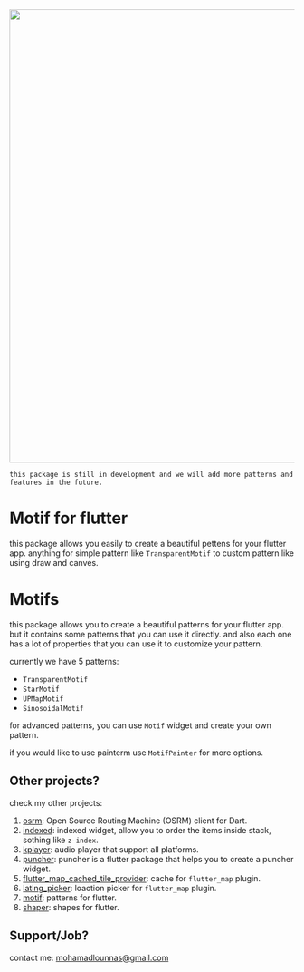 <img src="https://github.com/dart-lang/pub-dev/assets/22839194/ecf52570-fac8-4613-a6c2-5bb6bf5768ad" width=800>

`this package is still in development and we will add more patterns and features in the future.`

# Motif for flutter
this package allows you easily to create a beautiful pettens for your flutter app.
anything for simple pattern like `TransparentMotif` to custom pattern like using draw and canves.

# Motifs
this package allows you to create a beautiful patterns for your flutter app.
but it contains some patterns that you can use it directly.
and also each one has a lot of properties that you can use it to customize your pattern.

currently we have 5 patterns:
- `TransparentMotif`
- `StarMotif`
- `UPMapMotif`
- `SinosoidalMotif`

for advanced patterns, you can use `Motif` widget and create your own pattern.

if you would like to use painterm use `MotifPainter` for more options.


## Other projects?

check my other projects:

1. [osrm](https://pub.dev/packages/osrm): Open Source Routing Machine (OSRM) client for Dart.
2. [indexed](https://pub.dev/packages/indexed): indexed widget, allow you to order the items inside stack, sothing like `z-index`.
3. [kplayer](https://pub.dev/packages/kplayer): audio player that support all platforms.
4. [puncher](https://pub.dev/packages/puncher): puncher is a flutter package that helps you to create a puncher widget.
5. [flutter_map_cached_tile_provider](https://pub.dev/packages/flutter_map_cached_tile_provider): cache for `flutter_map` plugin.
6. [latlng_picker](https://pub.dev/packages/latlng_picker): loaction picker for `flutter_map` plugin.
7. [motif](https://pub.dev/packages/motif): patterns for flutter.
8. [shaper](https://pub.dev/packages/shaper): shapes for flutter.

## Support/Job?

contact me: mohamadlounnas@gmail.com